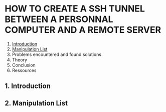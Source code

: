 # HOW TO CREATE A SSH TUNNEL BETWEEN A PERSONNAL COMPUTER AND A REMOTE SERVER

1. [Introduction](#introduction)
2. [Manipulation List](#manipulation-list)
3. Problems encountered and found solutions
4. Theory
5. Conclusion
6. Ressources

## 1. Introduction

## 2. Manipulation List

